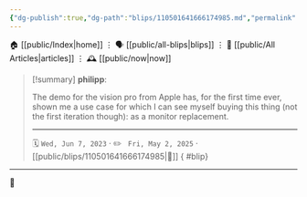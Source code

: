 ```yaml
---
{"dg-publish":true,"dg-path":"blips/110501641666174985.md","permalink":"/blips/110501641666174985/","title":"philipp on mastodon @ 2023-06-07"}
---
```



<div class="transclusion internal-embed is-loaded"><div class="markdown-embed">




🏠 [[public/Index\|home]]  ⋮ 🗣️ [[public/all-blips\|blips]] ⋮  📝 [[public/All Articles\|articles]]  ⋮ 🕰️ [[public/now\|now]]


</div></div>


> [!summary] **philipp**:
>
> The demo for the vision pro from Apple has, for the first time ever, shown me a use case for which I can see myself buying this thing (not the first iteration though): as a monitor replacement.
> - - -
>
> 🗓️ <code>Wed, Jun 7, 2023</code>  · ✏️ <code> Fri, May 2, 2025</code>  · [[public/blips/110501641666174985\|🔗]]
{ #blip}


- - -

 👾
